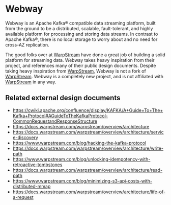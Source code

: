 # Webway

Webway is an Apache Kafka® compatible data streaming platform, built from the
ground to be a distributed, scalable, fault-tolerant, and highly available
platform for processing and storing data streams. In contrast to Apache Kafka®,
there is no local storage to worry about and no need for cross-AZ replication.

The good folks over at [WarpStream] have done a great job of building a solid
platform for streaming data. Webway takes heavy inspiration from their project,
and references many of their public design documents. Despite taking heavy
inspiration from [WarpStream], Webway is not a fork of [WarpStream]. Webway is
a completely new project, and is not affiliated with [WarpStream] in any way.

## Related external design documents

- https://cwiki.apache.org/confluence/display/KAFKA/A+Guide+To+The+Kafka+Protocol#AGuideToTheKafkaProtocol-CommonRequestandResponseStructure
- https://docs.warpstream.com/warpstream/overview/architecture
- https://docs.warpstream.com/warpstream/overview/architecture/service-discovery
- https://www.warpstream.com/blog/hacking-the-kafka-protocol
- https://docs.warpstream.com/warpstream/overview/architecture/write-path
- https://www.warpstream.com/blog/unlocking-idempotency-with-retroactive-tombstones
- https://docs.warpstream.com/warpstream/overview/architecture/read-path
- https://www.warpstream.com/blog/minimizing-s3-api-costs-with-distributed-mmap
- https://docs.warpstream.com/warpstream/overview/architecture/life-of-a-request

[WarpStream]: https://warpstream.com